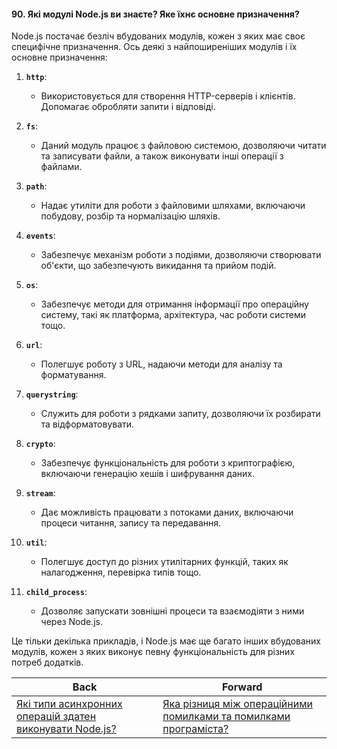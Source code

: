 #### 90. Які модулі Node.js ви знаєте? Яке їхнє основне призначення?

Node.js постачає безліч вбудованих модулів, кожен з яких має своє специфічне призначення. Ось деякі з найпоширеніших модулів і їх основне призначення:

1. **`http`**:
   - Використовується для створення HTTP-серверів і клієнтів. Допомагає обробляти запити і відповіді.

2. **`fs`**:
   - Даний модуль працює з файловою системою, дозволяючи читати та записувати файли, а також виконувати інші операції з файлами.

3. **`path`**:
   - Надає утиліти для роботи з файловими шляхами, включаючи побудову, розбір та нормалізацію шляхів.

4. **`events`**:
   - Забезпечує механізм роботи з подіями, дозволяючи створювати об'єкти, що забезпечують викидання та прийом подій.

5. **`os`**:
   - Забезпечує методи для отримання інформації про операційну систему, такі як платформа, архітектура, час роботи системи тощо.

6. **`url`**:
   - Полегшує роботу з URL, надаючи методи для аналізу та форматування.

7. **`querystring`**:
   - Служить для роботи з рядками запиту, дозволяючи їх розбирати та відформатовувати.

8. **`crypto`**:
   - Забезпечує функціональність для роботи з криптографією, включаючи генерацію хешів і шифрування даних.

9. **`stream`**:
   - Дає можливість працювати з потоками даних, включаючи процеси читання, запису та передавання.

10. **`util`**:
    - Полегшує доступ до різних утилітарних функцій, таких як налагодження, перевірка типів тощо.

11. **`child_process`**:
    - Дозволяє запускати зовнішні процеси та взаємодіяти з ними через Node.js.

Це тільки декілька прикладів, і Node.js має ще багато інших вбудованих модулів, кожен з яких виконує певну функціональність для різних потреб додатків.

| Back | Forward |
|---|---|
| [Які типи асинхронних операцій здатен виконувати Node.js?](/ua/middle/nodejs/what-types-of-asynchronous-operations-can-nodejs-perform.md)  | [Яка різниця між операційними помилками та помилками програміста?](/ua/middle/nodejs/what-is-the-difference-between-operational-errors-and-programmer-mistakes.md) |
